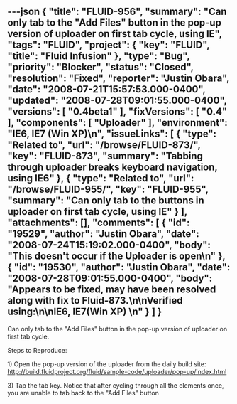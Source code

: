 ---json
{
  "title": "FLUID-956",
  "summary": "Can only tab to the \"Add Files\" button in the pop-up version of uploader on first tab cycle, using IE",
  "tags": "FLUID",
  "project": {
    "key": "FLUID",
    "title": "Fluid Infusion"
  },
  "type": "Bug",
  "priority": "Blocker",
  "status": "Closed",
  "resolution": "Fixed",
  "reporter": "Justin Obara",
  "date": "2008-07-21T15:57:53.000-0400",
  "updated": "2008-07-28T09:01:55.000-0400",
  "versions": [
    "0.4beta1"
  ],
  "fixVersions": [
    "0.4"
  ],
  "components": [
    "Uploader"
  ],
  "environment": "IE6, IE7 (Win XP)\n",
  "issueLinks": [
    {
      "type": "Related to",
      "url": "/browse/FLUID-873/",
      "key": "FLUID-873",
      "summary": "Tabbing through uploader breaks keyboard navigation, using IE6"
    },
    {
      "type": "Related to",
      "url": "/browse/FLUID-955/",
      "key": "FLUID-955",
      "summary": "Can only tab to the buttons in uploader on first tab cycle, using IE"
    }
  ],
  "attachments": [],
  "comments": [
    {
      "id": "19529",
      "author": "Justin Obara",
      "date": "2008-07-24T15:19:02.000-0400",
      "body": "This doesn't occur if the Uploader is open\n"
    },
    {
      "id": "19530",
      "author": "Justin Obara",
      "date": "2008-07-28T09:01:55.000-0400",
      "body": "Appears to be fixed, may have been resolved along with fix to Fluid-873.\n\nVerified using:\n\nIE6, IE7(Win XP)&#x20;\n"
    }
  ]
}
---
Can only tab to the "Add Files" button in the pop-up version of uploader on first tab cycle.

Steps to Reproduce:

1\) Open the pop-up version of the uploader from the daily build site:\
<http://build.fluidproject.org/fluid/sample-code/uploader/pop-up/index.html>

3\) Tap the tab key. Notice that after cycling through all the elements once, you are unable to tab back to the "Add Files" button

        